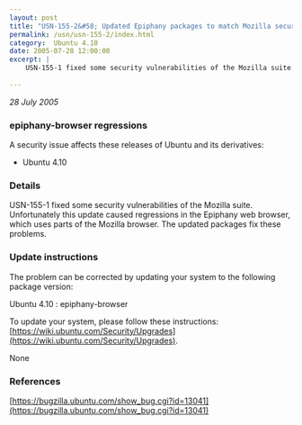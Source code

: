 ```yaml
---
layout: post
title: "USN-155-2&#58; Updated Epiphany packages to match Mozilla security update"
permalink: /usn/usn-155-2/index.html
category:  Ubuntu 4.10
date: 2005-07-28 12:00:00
excerpt: |
    USN-155-1 fixed some security vulnerabilities of the Mozilla suite. Unfortunately this update caused regressions in the Epiphany web browser, which uses parts of the Mozilla browser. The updated packages fix these problems.
    
--- 
```

 
 

*28 July 2005*

### epiphany-browser regressions

A security issue affects these releases of Ubuntu and its derivatives:

* Ubuntu 4.10

### Details

USN-155-1 fixed some security vulnerabilities of the Mozilla suite. Unfortunately this update caused regressions in the Epiphany web browser, which uses parts of the Mozilla browser. The updated packages fix these problems.

### Update instructions

The problem can be corrected by updating your system to the following package version:

Ubuntu 4.10
 : epiphany-browser 

To update your system, please follow these instructions: [https://wiki.ubuntu.com/Security/Upgrades](https://wiki.ubuntu.com/Security/Upgrades).

None

### References

 
 [https://bugzilla.ubuntu.com/show_bug.cgi?id=13041](https://bugzilla.ubuntu.com/show_bug.cgi?id=13041)
 

